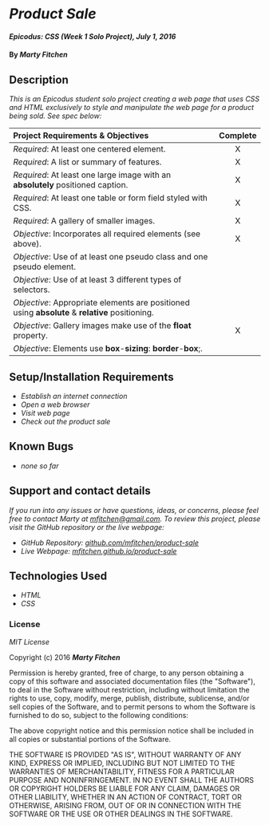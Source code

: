 # _Product Sale_

#### _Epicodus: CSS (Week 1 Solo Project), July 1, 2016_

#### By _**Marty Fitchen**_

## Description

_This is an Epicodus student solo project creating a web page that uses CSS and HTML exclusively to style and manipulate the web page for a product being sold. See spec below:_

Project Requirements & Objectives  | Complete
:------------- | :-------------: |
*Required*: At least one centered element. | X
*Required*: A list or summary of features. | X
*Required*: At least one large image with an **absolutely** positioned caption. | X
*Required*: At least one table or form field styled with CSS. | X
*Required*: A gallery of smaller images. | X
*Objective*: Incorporates all required elements (see above). | X
*Objective*: Use of at least one pseudo class and one pseudo element. |
*Objective*: Use of at least 3 different types of selectors. |
*Objective*: Appropriate elements are positioned using **absolute** & **relative** positioning. |
*Objective*: Gallery images make use of the **float** property. | X
*Objective*: Elements use **box**-**sizing**: **border**-**box**;. |

## Setup/Installation Requirements

* _Establish an internet connection_
* _Open a web browser_
* _Visit web page_
* _Check out the product sale_

## Known Bugs

* _none so far_

## Support and contact details

_If you run into any issues or have questions, ideas, or concerns, please feel free to contact Marty at <a href="mailto:mfitchen@gmail.com">mfitchen@gmail.com</a>._
_To review this project, please visit the GitHub repository or the live webpage:_

* _GitHub Repository: <a href="https://github.com/mfitchen/product-sale">github.com/mfitchen/product-sale</a>_
* _Live Webpage: <a href="https://mfitchen.github.io/product-sale">mfitchen.github.io/product-sale</a>_

## Technologies Used

* _HTML_
* _CSS_

### License

*MIT License*

Copyright (c) 2016 **_Marty Fitchen_**

Permission is hereby granted, free of charge, to any person obtaining a copy of this software and associated documentation files (the "Software"), to deal in the Software without restriction, including without limitation the rights to use, copy, modify, merge, publish, distribute, sublicense, and/or sell copies of the Software, and to permit persons to whom the Software is furnished to do so, subject to the following conditions:

The above copyright notice and this permission notice shall be included in all copies or substantial portions of the Software.

THE SOFTWARE IS PROVIDED "AS IS", WITHOUT WARRANTY OF ANY KIND, EXPRESS OR IMPLIED, INCLUDING BUT NOT LIMITED TO THE WARRANTIES OF MERCHANTABILITY, FITNESS FOR A PARTICULAR PURPOSE AND NONINFRINGEMENT. IN NO EVENT SHALL THE AUTHORS OR COPYRIGHT HOLDERS BE LIABLE FOR ANY CLAIM, DAMAGES OR OTHER LIABILITY, WHETHER IN AN ACTION OF CONTRACT, TORT OR OTHERWISE, ARISING FROM, OUT OF OR IN CONNECTION WITH THE SOFTWARE OR THE USE OR OTHER DEALINGS IN THE SOFTWARE.
